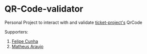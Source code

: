# QR-Code-validator

Personal Project to interact with and validate [ticket-project's](https://github.com/Neiva07/ticket-project) QrCode

Supporters:

1. [Felipe Cunha](https://github.com/feliperucunha)
2. [Matheus Araujo](https://github.com/Math-maz)
